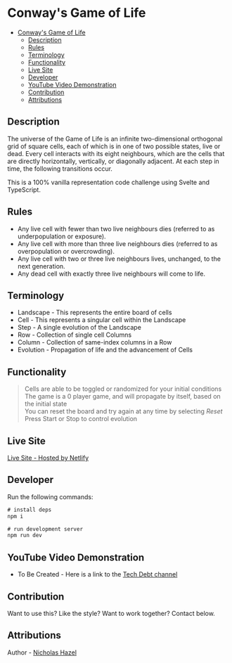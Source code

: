 # Conway's Game of Life

- [Conway's Game of Life](#conways-game-of-life)
  - [Description](#description)
  - [Rules](#rules)
  - [Terminology](#terminology)
  - [Functionality](#functionality)
  - [Live Site](#live-site)
  - [Developer](#developer)
  - [YouTube Video Demonstration](#youtube-video-demononstration)
  - [Contribution](#contribution)
  - [Attributions](#attributions)


## Description
The universe of the Game of Life is an infinite two-dimensional orthogonal grid of square cells, each of which is in one of two possible states, live or dead. Every cell interacts with its eight neighbours, which are the cells that are directly horizontally, vertically, or diagonally adjacent. At each step in time, the following transitions occur.

This is a 100% vanilla representation code challenge using Svelte and TypeScript.

## Rules
- Any live cell with fewer than two live neighbours dies (referred to as underpopulation or exposure).
- Any live cell with more than three live neighbours dies (referred to as overpopulation or overcrowding).
- Any live cell with two or three live neighbours lives, unchanged, to the next generation.
- Any dead cell with exactly three live neighbours will come to life.

## Terminology
- Landscape - This represents the entire board of cells
- Cell - This represents a singular cell within the Landscape
- Step - A single evolution of the Landscape
- Row - Collection of single cell Columns
- Column - Collection of same-index columns in a Row
- Evolution - Propagation of life and the advancement of Cells

## Functionality
> Cells are able to be toggled or randomized for your initial conditions  
> The game is a 0 player game, and will propagate by itself, based on the initial state  
> You can reset the board and try again at any time by selecting *Reset*  
> Press Start or Stop to control evolution

## Live Site
[Live Site - Hosted by Netlify](https://astonishing-kangaroo-015a66.netlify.app/)

## Developer
Run the following commands:
```js
# install deps
npm i

# run development server
npm run dev
```

## YouTube Video Demonstration
- To Be Created - Here is a link to the [Tech Debt channel](https://www.youtube.com/channel/UC8dWTP7lkv56_tI5VwXQtEg)

## Contribution

Want to use this? Like the style? Want to work together? Contact below.

## Attributions

Author - [Nicholas Hazel](https://github.com/sinsys)
